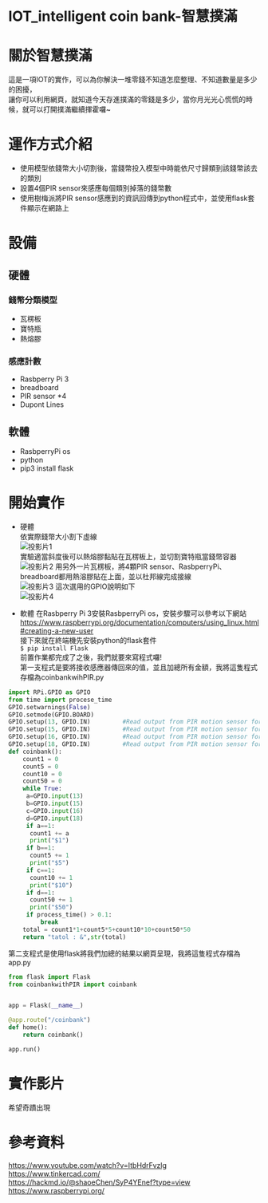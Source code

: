 # IOT_intelligent coin bank-智慧撲滿

# 關於智慧撲滿
這是一項IOT的實作，可以為你解決一堆零錢不知道怎麼整理、不知道數量是多少的困擾，  
讓你可以利用網頁，就知道今天存進撲滿的零錢是多少，當你月光光心慌慌的時候，就可以打開撲滿繼續揮霍囉~

# 運作方式介紹
* 使用模型依錢幣大小切割後，當錢幣投入模型中時能依尺寸歸類到該錢幣該去的類別
* 設置4個PIR sensor來感應每個類別掉落的錢幣數
* 使用樹梅派將PIR sensor感應到的資訊回傳到python程式中，並使用flask套件顯示在網路上

# 設備
## 硬體
### 錢幣分類模型
* 瓦楞板
* 寶特瓶
* 熱熔膠
### 感應計數
* Rasbperry Pi 3
* breadboard
* PIR sensor *4
* Dupont Lines
## 軟體
* RasbperryPi os
* python
* pip3 install flask
 
# 開始實作
* 硬體  
依實際錢幣大小割下虛線  
![投影片1](https://user-images.githubusercontent.com/97165881/148979248-359c8494-e630-4631-9c73-0ee84ed335b2.JPG)  
實驗適當斜度後可以熱熔膠黏貼在瓦楞板上，並切割寶特瓶當錢幣容器  
![投影片2](https://user-images.githubusercontent.com/97165881/148979288-d69f7f63-d673-4121-be20-1c6fd955ee68.JPG)
用另外一片瓦楞板，將4顆PIR sensor、RasbperryPi、breadboard都用熱溶膠貼在上面，並以杜邦線完成接線  
![投影片3](https://user-images.githubusercontent.com/97165881/148979321-838b8d64-c13b-4988-a437-929303ff7637.JPG) 
這次選用的GPIO說明如下  
![投影片4](https://user-images.githubusercontent.com/97165881/148979383-3fd8a75c-64b9-4fac-9f56-41951cc8e28e.JPG)

* 軟體
在Rasbperry Pi 3安裝RasbperryPi os，安裝步驟可以參考以下網站  
https://www.raspberrypi.org/documentation/computers/using_linux.html#creating-a-new-user  
接下來就在終端機先安裝python的flask套件  
```$ pip install Flask```  
前置作業都完成了之後，我們就要來寫程式囉!  
第一支程式是要將接收感應器傳回來的值，並且加總所有金額，我將這隻程式存檔為coinbankwihPIR.py  
```python
import RPi.GPIO as GPIO
from time import procese_time
GPIO.setwarnings(False)
GPIO.setmode(GPIO.BOARD)
GPIO.setup(13, GPIO.IN)         #Read output from PIR motion sensor for$1
GPIO.setup(15, GPIO.IN)         #Read output from PIR motion sensor for$5
GPIO.setup(16, GPIO.IN)         #Read output from PIR motion sensor for$10
GPIO.setup(18, GPIO.IN)         #Read output from PIR motion sensor for$50
def coinbank():
    count1 = 0
    count5 = 0
    count10 = 0
    count50 = 0
    while True:
     a=GPIO.input(13)
     b=GPIO.input(15)
     c=GPIO.input(16)
     d=GPIO.input(18)
     if a==1:                 
      count1 += a
      print("$1")
     if b==1:               
      count5 += 1
      print("$5")
     if c==1:               
      count10 += 1
      print("$10")
     if d==1:               
      count50 += 1
      print("$50")
     if process_time() > 0.1:
         break
    total = count1*1+count5*5+count10*10+count50*50
    return "tatol : &",str(total)
```  
第二支程式是使用flask將我們加總的結果以網頁呈現，我將這隻程式存檔為app.py  
```python
from flask import Flask
from coinbankwithPIR import coinbank


app = Flask(__name__)

@app.route("/coinbank")
def home():
    return coinbank()

app.run()
```    
# 實作影片
希望奇蹟出現
# 參考資料
https://www.youtube.com/watch?v=ItbHdrFvzlg  
https://www.tinkercad.com/  
https://hackmd.io/@shaoeChen/SyP4YEnef?type=view  
https://www.raspberrypi.org/  
